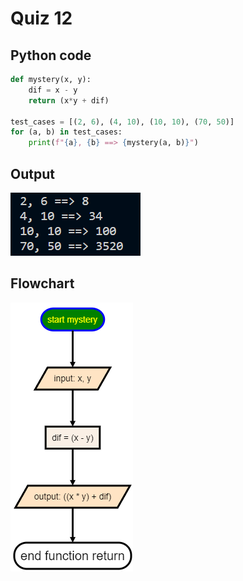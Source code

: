 # Quiz 12

## Python code
```python
def mystery(x, y):
    dif = x - y
    return (x*y + dif)

test_cases = [(2, 6), (4, 10), (10, 10), (70, 50)]
for (a, b) in test_cases:
    print(f"{a}, {b} ==> {mystery(a, b)}")
```

## Output
![](/assets/Q_12.png)

## Flowchart
![](/flowCharts/q12.png)
